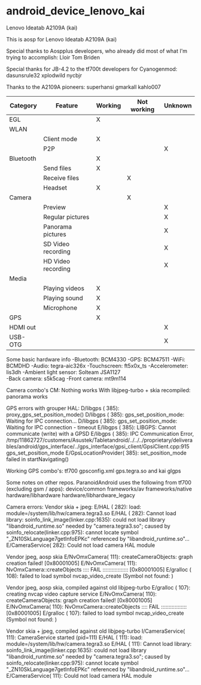 android_device_lenovo_kai
=========================

Lenovo Ideatab A2109A (kai)

This is aosp for Lenovo Ideatab A2109A (kai)

Special thanks to Aospplus developers, who already did most of what I'm trying to accomplish:
  Lloir
  Tom Briden

Special thanks for JB-4.2 to the tf700t developers for Cyanogenmod:
  dasunsrule32
  xplodwild
  nycbjr

Thanks to the A2109A pioneers:
  superhansi
  gmarkall
  kahlo007

|Category |Feature |Working |Not working |Unknown |
|---------|--------|--------|------------|--------|
|EGL | |X | | |
|WLAN | | | | |
|  |Client mode |X | | |
|  |P2P | | |X |
|Bluetooth | |X | |
|  |Send files |X | | |
|  |Receive files | |X | |
|  |Headset |X | | |
|Camera | | |X | |
|  |Preview | | |X |
|  |Regular pictures | | |X |
|  |Panorama pictures | | |X |
|  |SD Video recording | | |X |
|  |HD Video recording | | |X |
|Media | | | | |
|  |Playing videos |X | | |
|  |Playing sound |X | | |
|  |Microphone |X | | |
|GPS | |X | | |
|HDMI out | | | |X |
|USB-OTG | | | |X |

Some basic hardware info
-Bluetooth: BCM4330
-GPS: BCM47511
-WiFi: BCMDHD
-Audio: tegra-aic326x
-Touchscreen: ft5x0x_ts
-Accelerometer: lis3dh
-Ambient light sensor: Solteam JSA1127	
-Back camera: s5k5cag
-Front camera: mt9m114

Camera combo's
CM: Nothing works
With libjpeg-turbo + skia recompiled: panorama works


GPS errors with grouper HAL:
D/libgps  (  385): proxy_gps_set_position_mode()
D/libgps  (  385): gps_set_position_mode: Waiting for IPC connection...
D/libgps  (  385): gps_set_position_mode: Waiting for IPC connection - timeout
E/libgps  (  385): LIBGPS: Cannot communicate (write) with a GPSD
E/libgps  (  385): IPC Communication Error, /tmp/11862727/customers/Asustek/Tabletandroid/../../../proprietary/deliverables/android/gps_interface/../gps_interface/gpsi_client/GpsiClient.cpp:915 gps_set_position_mode
E/GpsLocationProvider(  385): set_position_mode failed in startNavigating()

Working GPS combo's:
tf700 gpsconfig.xml gps.tegra.so and kai glgps

Some notes on other repos. ParanoidAndroid uses the following from tf700 (excluding gsm / apps):
device/common
frameworks/av
frameworks/native
hardware/libhardware
hardware/libhardware_legacy


Camera errors:
Vendor skia + jpeg:
E/HAL     (  282): load: module=/system/lib/hw/camera.tegra3.so
E/HAL     (  282): Cannot load library: soinfo_link_image(linker.cpp:1635): could not load library "libandroid_runtime.so" needed by "camera.tegra3.so"; caused by soinfo_relocate(linker.cpp:975): cannot locate symbol 
"_ZN10SkLanguage7getInfoEPKc" referenced by "libandroid_runtime.so"...
E/CameraService(  282): Could not load camera HAL module

Vendor jpeg, aosp skia
E/NvOmxCamera(  111): createCameraObjects: graph creation failed! [0x80001005]
E/NvOmxCamera(  111): NvOmxCamera::createObjects :::: FAIL ::::::::::::::::: [0x80001005]
E/gralloc (  108): failed to load symbol nvcap_video_create (Symbol not found: )

Vendor jpeg, aosp skia, compiled against old libjpeg-turbo
E/gralloc (  107): creating nvcap video capture service
E/NvOmxCamera(  110): createCameraObjects: graph creation failed! [0x80001005]
E/NvOmxCamera(  110): NvOmxCamera::createObjects :::: FAIL ::::::::::::::::: [0x80001005]
E/gralloc (  107): failed to load symbol nvcap_video_create (Symbol not found: )

Vendor skia + jpeg, compiled against old libjpeg-turbo
I/CameraService(  111): CameraService started (pid=111)
E/HAL     (  111): load: module=/system/lib/hw/camera.tegra3.so
E/HAL     (  111): Cannot load library: soinfo_link_image(linker.cpp:1635): could not load library "libandroid_runtime.so" needed by "camera.tegra3.so"; caused by soinfo_relocate(linker.cpp:975): cannot locate symbol 
"_ZN10SkLanguage7getInfoEPKc" referenced by "libandroid_runtime.so"...
E/CameraService(  111): Could not load camera HAL module


